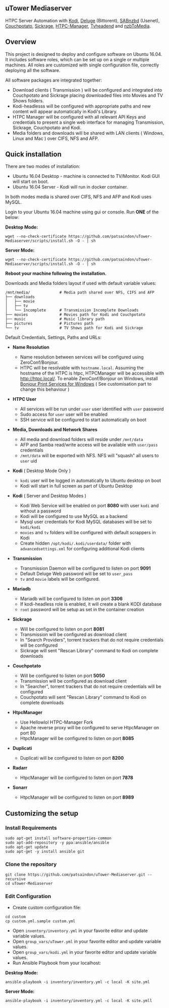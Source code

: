 
## uTower Mediaserver

HTPC Server Automation with [Kodi](http://kodi.tv), [Deluge](http://deluge-torrent.org/) (Bittorent), [SABnzbd](http://sabnzbd.org/) (Usenet), [Couchpotato](https://couchpota.to/), [Sickrage](https://sickrage.github.io/), [HTPC-Manager](https://github.com/Hellowlol/HTPC-Manager.git), [Tvheadend](https://tvheadend.org/) and [nzbToMedia](https://github.com/clinton-hall/nzbToMedia).

## Overview

This project is designed to deploy and configure software on Ubuntu 16.04. It includes software roles, which can be set up on a single or multiple machines. All roles are customized with single configuration file, correctly deploying all the software.

All software packages are integrated together:

* Download clients ( Transmission ) will be configured and integrated into Couchpotato and Sickrage placing downloaded files into Movies and TV Shows folders.
* Kodi-headlesss will be configured with appropriate paths and new content will appear automatically in Kodi's Library.
* HTPC Manager will be configured with all relevant API Keys and credentials to present a single web interface for managing Transmission, Sickrage, Couchpotato and Kodi.
* Media folders and downloads will be shared with LAN clients ( Windows, Linux and Mac ) over CIFS, NFS and AFP.

## Quick installation

There are two modes of installation:

* Ubuntu 16.04 Desktop - machine is connected to TV/Monitor. Kodi GUI will start on boot.
* Ubuntu 16.04 Server - Kodi will run in docker container.

In both modes media is shared over CIFS, NFS and AFP and Kodi uses MySQL.

Login to your Ubuntu 16.04 machine using gui or console. Run __ONE__ of the below:


__Desktop Mode:__

```
wget --no-check-certificate https://github.com/patsaindon/uTower-Mediaserver/scripts/install.sh -O - | sh
```

__Server Mode:__

```
wget --no-check-certificate https://github.com/patsaindon/uTower-Mediaserver/scripts/install.sh -O - | sh
```


__Reboot your machine following the installation.__

Downloads and Media folders layout if used with default variable values:

```
/mnt/media/             # Media path shared over NFS, CIFS and AFP
├── downloads
│   ├── movie
│   ├── tv              
│   └── Incomplete      # Transmission Incomplete Downloads
├── movies              # Movies path for Kodi and Couchpotato
├── music               # Music library path
├── pictures            # Pictures path
└── tv                  # TV Shows path for Kodi and Sickrage
```

Default Credentials, Settings, Paths and URLs:

* __Name Resolution__

    - Name resolution between services will be configured using ZeroConf/Bonjour.
    - HTPC will be resolvable with `hostname.local`. Assuming the hostname of the HTPC is htpc,
      HTPCManager will be accessible with http://htpc.local/. To enable ZeroConf/Bonjour on Windows,
      install [Bonjour Print Services for Windows](https://support.apple.com/kb/DL999?viewlocale=en_US&locale=en_US)
      ( See customisation part to change this behaviour )


* __HTPC User__

    - All services will be run under `user` user identified with `user` password
    - Sudo access for `user` user will be enabled
    - SSH service will be configured to start automatically on boot

* __Media, Downloads and Network Shares__

    - All media and download folders will reside under `/mnt/data`
    - AFP and Samba read/write access will be available with `user/pass` credentials
    - `/mnt/data` will be exported with NFS. NFS will "squash" all users to `user` uid

* __Kodi__ ( Desktop Mode Only )

    - `kodi` user will be logged in automatically to Ubuntu desktop on boot
    - Kodi will start in full screen as part of Ubuntu Desktop

* __Kodi__ ( Server and Desktop Modes )

    - Kodi Web Service will be enabled on port __8080__ with user `kodi` and without a password
    - Kodi will be configured to use MySQL as a backend
    - Mysql user credentials for Kodi MySQL databases will be set to `kodi/kodi`
    - `movies` and `tv` folders will be configured with default scrappers in Kodi
    - Create hidden `/opt/kodi/.kodi/userdata/` folder with `advancedsettings.xml` for configuring additional Kodi clients

* __Transmission__

    - Transmission Daemon will be configured to listen on port __9091__
    - Default Deluge Web password will be set to `user_pass`
    - `tv` and `movie` labels will be configured.

* __Mariadb__

    - Mariadb will be configured to listen on port __3306__
    - If kodi-headless role is enabled, it will create a blank KODI database
    - `root` password will be setup as set in the container creation

* __Sickrage__

    - Will be configured to listen on port __8081__
    - Transmission will be configured as download client
    - In "Search Providers", torrent trackers that do not require credentials will be configured
    - Sickrage will sent "Rescan Library" command to Kodi on complete downloads

* __Couchpotato__

    - Will be configured to listen on port __5050__
    - Transmission will be configured as download client
    - In "Searcher", torrent trackers that do not require credentials will be configured
    - Couchpotato will sent "Rescan Library" command to Kodi on complete downloads

* __HtpcManager__

    - Use Hellowlol HTPC-Manager Fork
    - Apache reverse proxy will be configured to serve HtpcManager on port 80
    - HtpcManager will be configured to listen on port __8085__

* __Duplicati__

    - Duplicati will be configured to listen on port __8200__    

* __Radarr__

    - HtpcManager will be configured to listen on port __7878__

* __Sonarr__

    - HtpcManager will be configured to listen on port __8989__    

## Customizing the setup

### Install Requirements

```    
sudo apt-get install software-properties-common
sudo apt-add-repository -y ppa:ansible/ansible
sudo apt-get update
sudo apt-get -y install ansible git
```

### Clone the repository

```
git clone https://github.com/patsaindon/uTower-Mediaserver.git --recursive
cd uTower-Mediaserver
```

### Edit Configuration

* Create custom configuration file:

```
cd custom
cp custom.yml.sample custom.yml
```
* Open `inventory/inventory.yml` in your favorite editor and update variable values.
* Open `group_vars/uTower.yml` in your favorite editor and update variable values.
* Open `group_vars/kodi.yml` in your favorite editor and update variable values.
* Run Ansible Playbook from your localhost:

__Desktop Mode:__

```
ansible-playbook -i inventory/inventory.yml -c local -K site.yml
```

__Server Mode:__

```
ansible-playbook -i inventory/inventory.yml -c local -K site.ymll
```
